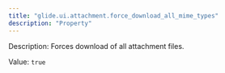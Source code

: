 ```yaml
---
title: "glide.ui.attachment.force_download_all_mime_types"
description: "Property"
---
```


Description: Forces download of all attachment files.

Value: `true`
